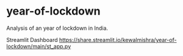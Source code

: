 # year-of-lockdown
Analysis of an year of lockdown in India.

Streamlit Dashboard https://share.streamlit.io/kewalmishra/year-of-lockdown/main/st_app.py
